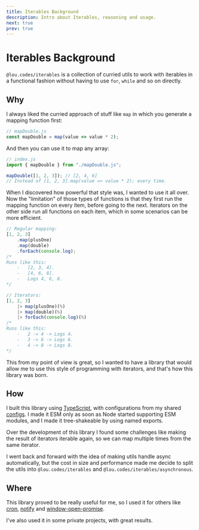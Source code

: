 ```yaml
---
title: Iterables Background
description: Intro about Iterables, reasoning and usage.
next: true
prev: true
---
```


# Iterables Background

`@lou.codes/iterables` is a collection of curried utils to work with iterables
in a functional fashion without having to use `for`, `while` and so on directly.

## Why

I always liked the curried approach of stuff like `map` in which you generate a
mapping function first:

```typescript
// mapDouble.js
const mapDouble = map(value => value * 2);
```

And then you can use it to map any array:

```typescript
// index.js
import { mapDouble } from "./mapDouble.js";

mapDouble([1, 2, 3]); // [2, 4, 6]
// Instead of [1, 2, 3].map(value => value * 2); every time.
```

When I discovered how powerful that style was, I wanted to use it all over. Now
the "limitation" of those types of functions is that they first run the mapping
function on every item, before going to the next. Iterators on the other side
run all functions on each item, which in some scenarios can be more efficient.

<!-- prettier-ignore-start -->
```typescript
// Regular mapping:
[1, 2, 3]
	.map(plusOne)
	.map(double)
	.forEach(console.log);
/*
Runs like this:
	-   [2, 3, 4].
	-   [4, 6, 8].
	-   Logs 4, 6, 8.
*/

// Iterators:
[1, 2, 3]
	|> map(plusOne)(%)
	|> map(double)(%)
	|> forEach(console.log)(%)
/*
Runs like this:
	-   2 -> 4 -> Logs 4.
	-   3 -> 6 -> Logs 6.
	-   4 -> 8 -> Logs 8.
*/
```
<!-- prettier-ignore-end -->

This from my point of view is great, so I wanted to have a library that would
allow me to use this style of programming with iterators, and that's how this
library was born.

## How

I built this library using [TypeScript][typescript], with configurations from my
shared [configs][configs]. I made it ESM only as soon as Node started supporting
ESM modules, and I made it tree-shakeable by using named exports.

Over the development of this library I found some challenges like making the
result of iterators iterable again, so we can map multiple times from the same
iterator.

I went back and forward with the idea of making utils handle async
automatically, but the cost in size and performance made me decide to split the
utils into `@lou.codes/iterables` and `@lou.codes/iterables/asynchronous`.

## Where

This library proved to be really useful for me, so I used it for others like
[cron][cron], [notify][notify] and [window-open-promise][window-open-promise].

I've also used it in some private projects, with great results.

<!-- Reference -->

[typescript]: https://npm.im/typescript
[configs]: ../lou_codes_configs/
[cron]: ../lou_codes_cron/
[notify]: ../lou_codes_notify/
[window-open-promise]: ../lou_codes_window_open_promise/
